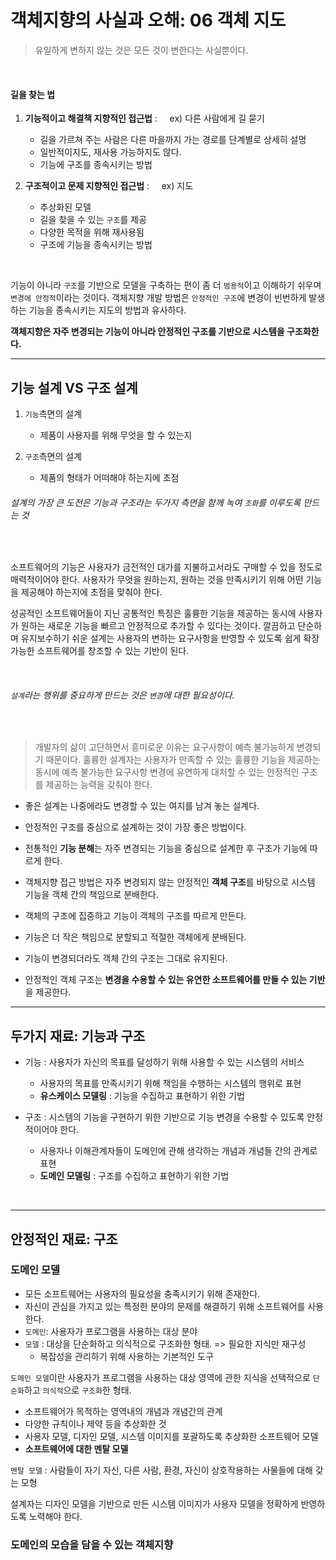 # 객체지향의 사실과 오해: 06 객체 지도 

> 유일하게 변하지 않는 것은 모든 것이 변한다는 사실뿐이다.

<br>


#### 길을 찾는 법


1. **기능적이고 해결책 지향적인 접근법** : &nbsp;&nbsp;&nbsp; ex) 다른 사람에게 길 묻기
    - 길을 가르쳐 주는 사람은 다른 마을까지 가는 경로를 단계별로 상세히 설명
    - 일반적이지도, 재사용 가능하지도 않다.
    - 기능에 구조를 종속시키는 방법


2. **구조적이고 문제 지향적인 접근법** : &nbsp;&nbsp;&nbsp; ex) 지도
    - 추상화된 모델 
    - 길을 찾을 수 있는 `구조`를 제공 
    - 다양한 목적을 위해 재사용됨 
    - 구조에 기능을 종속시키는 방법    


<br>

기능이 아니라 `구조`를 기반으로 모델을 구축하는 편이 좀 더 `범용적`이고 이해하기 쉬우며 `변경에 안정적`이라는 것이다. 
객체지향 개발 방법은 `안정적인 구조`에 변경이 빈번하게 발생하는 기능을 종속시키는 지도의 방법과 유사하다. 


**객체지향은 자주 변경되는 기능이 아니라 안정적인 구조를 기반으로 시스템을 구조화한다.**

***

## 기능 설계 VS 구조 설계

1. `기능`측면의 설계 
    - 제품이 사용자를 위해 무엇을 할 수 있는지 
    

2. `구조`측면의 설계
    - 제품의 형태가 어떠해야 하는지에 초점 
   
    
###### 설계의 가장 큰 도전은 기능과 구조라는 두가지 측면을 함께 녹여 `조화`를 이루도록 만드는 것

<br>


소프트웨어의 기능은 사용자가 금전적인 대가를 지불하고서라도 구매할 수 있을 정도로 매력적이어야 한다. 
사용자가 무엇을 원하는지, 원하는 것을 만족시키기 위해 어떤 기능을 제공해야 하는지에 초점을 맞춰야 한다. 

성공적인 소프트웨어들이 지닌 공통적인 특징은 훌륭한 기능을 제공하는 동시에 사용자가 원하는 새로운 기능을 빠르고 안정적으로 추가할 
수 있다는 것이다. 깔끔하고 단순하며 유지보수하기 쉬운 설계는 사용자의 변하는 요구사항을 반영할 수 있도록 쉽게 확장 가능한 
소프트웨어를 창조할 수 있는 기반이 된다. 

<br>


###### `설계`라는 행위를 중요하게 만드는 것은 `변경`에 대한 필요성이다.

<br>

> 개발자의 삶이 고단하면서 흥미로운 이유는 요구사항이 예측 불가능하게 변경되기 때문이다. 
> 훌륭한 설계자는 사용자가 만족할 수 있는 훌륭한 기능을 제공하는 동시에 예측 불가능한 요구사항 변경에 
> 유연하게 대처할 수 있는 안정적인 구조를 제공하는 능력을 갖춰야 한다.
> 



- 좋은 설계는 나중에라도 변경할 수 있는 여지를 남겨 놓는 설계다. 
- 안정적인 구조를 중심으로 설계하는 것이 가장 좋은 방법이다.


- 전통적인 **기능 분해**는 자주 변경되는 기능을 중심으로 설계한 후 구조가 기능에 따르게 한다.


- 객체지향 접근 방법은 자주 변경되지 않는 안정적인 **객체 구조**를 바탕으로 시스템 기능을 객체 간의 책임으로 분배한다.
- 객체의 구조에 집중하고 기능이 객체의 구조를 따르게 만든다. 
- 기능은 더 작은 책임으로 분할되고 적절한 객체에게 분배된다. 
- 기능이 변경되더라도 객체 간의 구조는 그대로 유지된다.
- 안정적인 객체 구조는 **변경을 수용할 수 있는 유연한 소프트웨어를 만들 수 있는 기반**을 제공한다. 


***

## 두가지 재료: 기능과 구조

- 기능 : 사용자가 자신의 목표를 달성하기 위해 사용할 수 있는 시스템의 서비스
   - 사용자의 목표를 만족시키기 위해 책임을 수행하는 시스템의 행위로 표현
   - **유스케이스 모델링** : 기능을 수집하고 표현하기 위한 기법

- 구조 : 시스템의 기능을 구현하기 위한 기반으로 기능 변경을 수용할 수 있도록 안정적이어야 한다. 
   - 사용자나 이해관계자들이 도메인에 관해 생각하는 개념과 개념들 간의 관계로 표현 
   - **도메인 모델링** : 구조를 수집하고 표현하기 위한 기법 


<br>
     

***

   
## 안정적인 재료: 구조 

### 도메인 모델 

- 모든 소프트웨어는 사용자의 필요성을 충족시키기 위해 존재한다.
- 자신이 관심을 가지고 있는 특정한 분야의 문제를 해결하기 위해 소프트웨어를 사용한다.
- `도메인`: 사용자가 프로그램을 사용하는 대상 분야
- `모델` : 대상을 단순화하고 의식적으로 구조화한 형태. => 필요한 지식만 재구성  
   - 복잡성을 관리하기 위해 사용하는 기본적인 도구 
   
`도메인 모델`이란 사용자가 프로그램을 사용하는 대상 영역에 관한 지식을 선택적으로 `단순화`하고 `의식적`으로 `구조화`한 형태.
   - 소프트웨어가 목적하는 영역내의 개념과 개념간의 관계
   - 다양한 규칙이나 제약 등을 추상화한 것 
   - 사용자 모델, 디자인 모델, 시스템 이미지를 포괄하도록 추상화한 소프트웨어 모델 
   - **소프트웨어에 대한 멘탈 모델**

`멘탈 모델` : 사람들이 자기 자신, 다른 사람, 환경, 자신이 상호작용하는 사물들에 대해 갖는 모형

설계자는 디자인 모델을 기반으로 만든 시스템 이미지가 사용자 모델을 정확하게 반영하도록 노력해야 한다. 


### 도메인의 모습을 담을 수 있는 객체지향 
